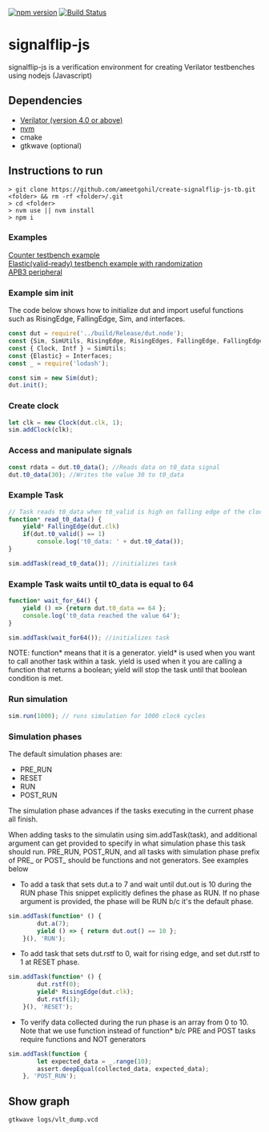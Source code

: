 [![npm version](https://badge.fury.io/js/signalflip-js.svg)](https://badge.fury.io/js/signalflip-js)
[![Build Status](https://travis-ci.com/ameetgohil/signalflip-js.svg?branch=master)](https://travis-ci.com/ameetgohil/signalflip-js)

# signalflip-js
signalflip-js is a verification environment for creating Verilator testbenches using nodejs (Javascript)

## Dependencies
- [Verilator (version 4.0 or above)](https://www.veripool.org/projects/verilator/wiki/Installing)
- [nvm](https://github.com/creationix/nvm)
- cmake
- gtkwave (optional)

## Instructions to run
```
> git clone https://github.com/ameetgohil/create-signalflip-js-tb.git <folder> && rm -rf <folder>/.git
> cd <folder>
> nvm use || nvm install
> npm i

```
### Examples
[Counter testbench example](./docs/CounterTestbench.md)  
[Elastic(valid-ready) testbench example with randomization](./docs/ElasticTestbench.md)  
[APB3 peripheral](https://github.com/ameetgohil/APB3-config-regs)

### Example sim init

The code below shows how to initialize dut and import useful functions such as RisingEdge, FallingEdge, Sim, and interfaces.
```javascript
const dut = require('../build/Release/dut.node');
const {Sim, SimUtils, RisingEdge, RisingEdges, FallingEdge, FallingEdges, Interfaces} = require('signalflip-js');
const { Clock, Intf } = SimUtils;
const {Elastic} = Interfaces;
const _ = require('lodash');

const sim = new Sim(dut); 
dut.init();
```

### Create clock
```javascript
let clk = new Clock(dut.clk, 1);
sim.addClock(clk);
```

### Access and manipulate signals
```javascript
const rdata = dut.t0_data(); //Reads data on t0_data signal
dut.t0_data(30); //Writes the value 30 to t0_data
```

### Example Task
```javascript
// Task reads t0_data when t0_valid is high on falling edge of the clock
function* read_t0_data() {
    yield* FallingEdge(dut.clk)
    if(dut.t0_valid() == 1)
        console.log('t0_data: ' + dut.t0_data());
}

sim.addTask(read_t0_data()); //initializes task
```

### Example Task waits until t0_data is equal to 64
```javascript
function* wait_for_64() {
    yield () => {return dut.t0_data == 64 };
    console.log('t0_data reached the value 64');
}

sim.addTask(wait_for64()); //initializes task
```

NOTE: function* means that it is a generator. yield* is used when you want to call another task within a task. yield is used when it you are calling a function that returns a boolean; yield will stop the task until that boolean condition is met.

### Run simulation
```javascript
sim.run(1000); // runs simulation for 1000 clock cycles
```

### Simulation phases
The default simulation phases are: 
- PRE_RUN
- RESET
- RUN
- POST_RUN

The simulation phase advances if the tasks executing in the current phase all finish.

When adding tasks to the simulatin using sim.addTask(task), and additional argument can get provided to specify in what simulation phase this task should run. PRE_RUN, POST_RUN, and all tasks with simulation phase prefix of PRE_ or POST_ should be functions and not generators. See examples below

- To add a task that sets dut.a to 7 and wait until dut.out is 10 during the RUN phase
This snippet explicitly defines the phase as RUN. If no phase argument is provided, the phase will be RUN b/c it's the default phase.
```javascript
sim.addTask(function* () {
	    dut.a(7);
	    yield () => { return dut.out() == 10 };
	}(), 'RUN');
```

- To add task that sets dut.rstf to 0, wait for rising edge, and set dut.rstf to 1 at RESET phase.
```javascript
sim.addTask(function* () {
	    dut.rstf(0);
	    yield* RisingEdge(dut.clk);
	    dut.rstf(1);
	}(), 'RESET');
```

- To verify data collected during the run phase is an array from 0 to 10. 
Note that we use function instead of function* b/c PRE and POST tasks require functions and NOT generators
```javascript
sim.addTask(function {
	    let expected_data = _.range(10);
	    assert.deepEqual(collected_data, expected_data);
	}, 'POST_RUN');
```

## Show graph
```
gtkwave logs/vlt_dump.vcd
```
